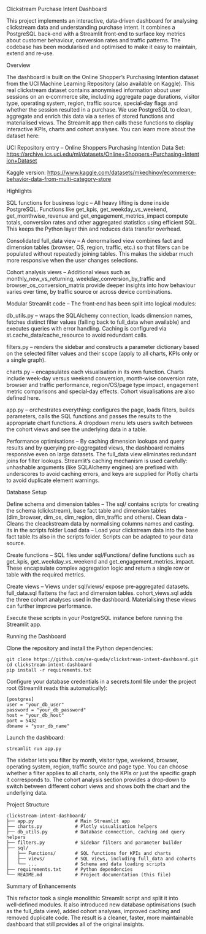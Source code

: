 Clickstream Purchase Intent Dashboard

This project implements an interactive, data‑driven dashboard for analysing
clickstream data and understanding purchase intent. It combines a
PostgreSQL back‑end with a Streamlit front‑end to surface key metrics
about customer behaviour, conversion rates and traffic patterns. The
codebase has been modularised and optimised to make it easy to
maintain, extend and re‑use.

Overview

The dashboard is built on the Online Shopper’s Purchasing Intention
dataset from the UCI Machine Learning Repository (also available on
Kaggle). This real clickstream dataset contains anonymised
information about user sessions on an e‑commerce site, including
aggregate page durations, visitor type, operating system, region,
traffic source, special‑day flags and whether the session resulted in
a purchase. We use PostgreSQL to clean, aggregate and enrich this
data via a series of stored functions and materialised
views. The Streamlit app then calls these functions to display
interactive KPIs, charts and cohort analyses. You can learn more
about the dataset here:

UCI Repository entry – Online Shoppers Purchasing Intention Data Set:
https://archive.ics.uci.edu/ml/datasets/Online+Shoppers+Purchasing+Intention+Dataset

Kaggle version:
https://www.kaggle.com/datasets/mkechinov/ecommerce-behavior-data-from-multi-category-store

Highlights

SQL functions for business logic – All heavy lifting is done
inside PostgreSQL. Functions like get_kpis,
get_weekday_vs_weekend, get_monthwise_revenue and
get_engagement_metrics_impact compute totals, conversion rates
and other aggregated statistics using efficient SQL. This keeps
the Python layer thin and reduces data transfer overhead.

Consolidated full_data view – A denormalised view combines
fact and dimension tables (browser, OS, region, traffic, etc.) so
that filters can be populated without repeatedly joining tables.
This makes the sidebar much more responsive when the user changes
selections.

Cohort analysis views – Additional views such as
monthly_new_vs_returning, weekday_conversion_by_traffic and
browser_os_conversion_matrix provide deeper insights into how
behaviour varies over time, by traffic source or across device
combinations.

Modular Streamlit code – The front‑end has been split into
logical modules:

db_utils.py – wraps the SQLAlchemy connection, loads
dimension names, fetches distinct filter values (falling back
to full_data when available) and executes queries with error
handling. Caching is configured via st.cache_data/cache_resource
to avoid redundant calls.

filters.py – renders the sidebar and constructs a
parameter dictionary based on the selected filter values and
their scope (apply to all charts, KPIs only or a single graph).

charts.py – encapsulates each visualisation in its own
function. Charts include week‑day versus weekend conversion,
month‑wise conversion rate, browser and traffic performance,
region/OS/page type impact, engagement metric comparisons and
special‑day effects. Cohort visualisations are also defined
here.

app.py – orchestrates everything: configures the page,
loads filters, builds parameters, calls the SQL functions and
passes the results to the appropriate chart functions. A
dropdown menu lets users switch between the cohort views and
see the underlying data in a table.

Performance optimisations – By caching dimension lookups and
query results and by querying pre‑aggregated views, the dashboard
remains responsive even on large datasets. The full_data view
eliminates redundant joins for filter lookups. Streamlit’s
caching mechanism is used carefully: unhashable arguments (like
SQLAlchemy engines) are prefixed with underscores to avoid
caching errors, and keys are supplied for Plotly charts to avoid
duplicate element warnings.

Database Setup

Define schema and dimension tables – The sql/ 
contains scripts for creating the schema (clickstream), base
fact table and dimension tables (dim_browser, dim_os,
dim_region, dim_traffic and others).
Clean data - Cleans the cleackstream data by normalising columns names 
and casting. its in the scripts folder
Load data – Load your clickstream data into the base fact
table.Its also in the scripts folder. Scripts can be adapted to your data source.

Create functions – SQL files under sql/Functions/ define
functions such as get_kpis, get_weekday_vs_weekend and
get_engagement_metrics_impact. These encapsulate complex
aggregation logic and return a single row or table with the
required metrics.

Create views – Views under sql/views/ expose
pre‑aggregated datasets. full_data.sql flattens the fact and
dimension tables. cohort_views.sql adds the three cohort
analyses used in the dashboard. Materialising these views can
further improve performance.

Execute these scripts in your PostgreSQL instance before running
the Streamlit app.

Running the Dashboard

Clone the repository and install the Python dependencies:

```
git clone https://github.com/se-queda/clickstream-intent-dashboard.git
cd clickstream-intent-dashboard
pip install -r requirements.txt
```

Configure your database credentials in a secrets.toml file
under the project root (Streamlit reads this automatically):

```
[postgres]
user = "your_db_user"
password = "your_db_password"
host = "your_db_host"
port = 5432
dbname = "your_db_name"
```

Launch the dashboard:

```
streamlit run app.py
```

The sidebar lets you filter by month, visitor type, weekend,
browser, operating system, region, traffic source and page type.
You can choose whether a filter applies to all charts, only the
KPIs or just the specific graph it corresponds to. The cohort
analysis section provides a drop‑down to switch between different
cohort views and shows both the chart and the underlying data.

Project Structure

```
clickstream-intent-dashboard/
├── app.py               # Main Streamlit app
├── charts.py            # Plotly visualisation helpers
├── db_utils.py          # Database connection, caching and query helpers
├── filters.py           # Sidebar filters and parameter builder
├── sql/
│   ├── Functions/       # SQL functions for KPIs and charts
│   ├── views/           # SQL views, including full_data and cohorts
│   └── ...              # Schema and data loading scripts
├── requirements.txt     # Python dependencies
└── README.md            # Project documentation (this file)
```

Summary of Enhancements

This refactor took a single monolithic Streamlit script and split it
into well‑defined modules. It also introduced new database
optimisations (such as the full_data view), added cohort analyses,
improved caching and removed duplicate code. The result is a
cleaner, faster, more maintainable dashboard that still provides all
of the original insights.
